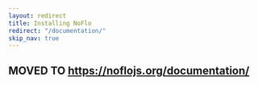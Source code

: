 ```yaml
---
layout: redirect
title: Installing NoFlo
redirect: "/documentation/"
skip_nav: true
---
```

## MOVED TO <https://noflojs.org/documentation/>
